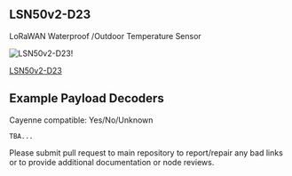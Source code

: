 ## LSN50v2-D23

LoRaWAN Waterproof /Outdoor Temperature Sensor

![LSN50v2-D23!](https://www.dragino.com/media/k2/items/cache/9653b574708b7a6469e28ee67a57dc73_L.jpg)

[LSN50v2-D23](https://www.dragino.com/products/temperature-humidity-sensor/item/193-lsn50v2-d23.html)

## Example Payload Decoders
Cayenne compatible: Yes/No/Unknown

```
TBA...
```

Please submit pull request to main repository to report/repair any bad links or to provide additional documentation or node reviews.